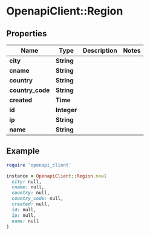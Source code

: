 # OpenapiClient::Region

## Properties

| Name | Type | Description | Notes |
| ---- | ---- | ----------- | ----- |
| **city** | **String** |  |  |
| **cname** | **String** |  |  |
| **country** | **String** |  |  |
| **country_code** | **String** |  |  |
| **created** | **Time** |  |  |
| **id** | **Integer** |  |  |
| **ip** | **String** |  |  |
| **name** | **String** |  |  |

## Example

```ruby
require 'openapi_client'

instance = OpenapiClient::Region.new(
  city: null,
  cname: null,
  country: null,
  country_code: null,
  created: null,
  id: null,
  ip: null,
  name: null
)
```

